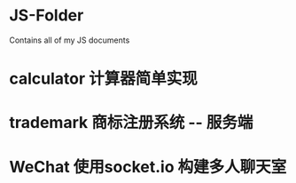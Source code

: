 <!--
 * @author: DoubleW
 * @create: 2021-05-18 09:51 AM
 * @license: MIT
 * @lastAuthor: DoubleW
 * @lastEditTime: 2021-05-18 11:16 AM
 * @desc:
-->

# JS-Folder

Contains all of my JS documents

# calculator 计算器简单实现

# trademark 商标注册系统 -- 服务端

# WeChat 使用socket.io 构建多人聊天室